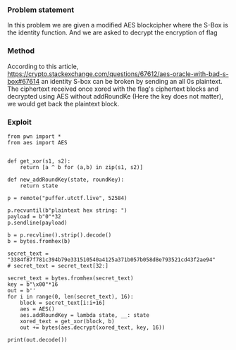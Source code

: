 ### Problem statement
In this problem we are given a modified AES blockcipher where the S-Box is the identity function. And we are asked to decrypt the encryption of flag

### Method

According to this article, https://crypto.stackexchange.com/questions/67612/aes-oracle-with-bad-s-box#67614 an identity S-box can be broken by sending an all 0s plaintext. The ciphertext received once xored with the flag's ciphertext blocks and decrypted using AES without addRoundKe (Here the key does not matter), we would get back the plaintext block.

### Exploit
```
from pwn import *
from aes import AES


def get_xor(s1, s2):
	return [a ^ b for (a,b) in zip(s1, s2)]

def new_addRoundKey(state, roundKey):
	return state

p = remote("puffer.utctf.live", 52584)

p.recvuntil(b"plaintext hex string: ")
payload = b"0"*32
p.sendline(payload)

b = p.recvline().strip().decode()
b = bytes.fromhex(b)

secret_text = "3384f87f781c394b79e331510540a4125a371b057b058d8e793521cd43f2ae94"
# secret_text = secret_text[32:]

secret_text = bytes.fromhex(secret_text)
key = b"\x00"*16
out = b''
for i in range(0, len(secret_text), 16):
	block = secret_text[i:i+16]
	aes = AES()
	aes.addRoundKey = lambda state, __: state
	xored_text = get_xor(block, b)
	out += bytes(aes.decrypt(xored_text, key, 16))

print(out.decode())

```